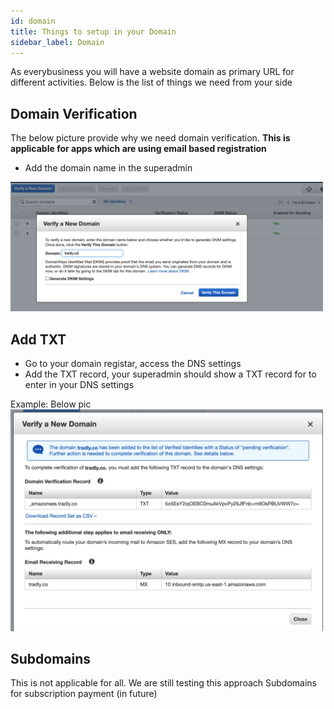 ```yaml
---
id: domain
title: Things to setup in your Domain
sidebar_label: Domain
---
```

As everybusiness you will have a website domain as primary URL for different activities. Below is the list of things we need from your side

## Domain Verification 
The below picture provide why we need domain verification. **This is applicable for apps which are using email based registration**
- Add the domain name in the superadmin 

<img src="/img/verifydomain.png" alt="Adding TXT record" width="500"/>
  
## Add TXT 
- Go to your domain registar, access the DNS settings 
- Add the TXT record, your superadmin should show a TXT record for to enter in your DNS settings 

Example: Below pic
<img src="/img/addingtxt.png" alt="Adding TXT record" width="500"/>


## Subdomains 
This is not applicable for all. We are still testing this approach 
Subdomains for subscription payment (in future)



